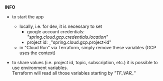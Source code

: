 **INFO**

* to start the app
    * locally, i.e. for dev, it is necessary to set
        * google account credentials: _"spring.cloud.gcp.credentials.location"_
        * project id: _"spring.cloud.gcp.project-id"
    * in "Cloud Run" via Terraform, simply remove these variables (GCP uses the context)

* to share values (i.e. project id, topic, subscription, etc.) it is possible to use environment variables.
  <br/>
  Terraform will read all those variables starting by _"TF_VAR\_"_
